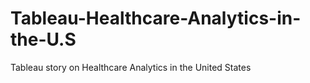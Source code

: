 # Tableau-Healthcare-Analytics-in-the-U.S
Tableau story on Healthcare Analytics in the United States

